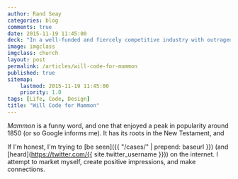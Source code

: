 ```yaml
---
author: Rand Seay
categories: blog
comments: true
date: 2015-11-19 11:45:00
deck: "In a well-funded and fiercely competitive industry with outrageous benefit packages and promises of success, what drives me to do my work?"
image: imgclass
imgclass: church
layout: post
permalink: /articles/will-code-for-mammon
published: true
sitemap:
    lastmod: 2015-11-19 11:45:00
    priority: 1.0
tags: [Life, Code, Design]
title: "Will Code for Mammon"
---
```


<em>Mammon</em> is a funny word, and one that enjoyed a peak in popularity around 1850 (or so Google informs me). It has its roots in the New Testament, and <!--more-->

If I'm honest, I'm trying to [be seen]({{ "/cases/" | prepend: baseurl }}) (and [heard](https://twitter.com/{{ site.twitter_username }})) on the internet. I attempt to market myself, create positive impressions, and make connections.
